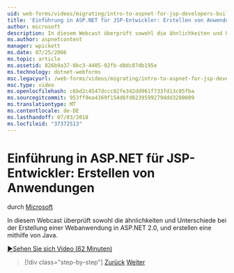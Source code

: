 ```yaml
---
uid: web-forms/videos/migrating/intro-to-aspnet-for-jsp-developers-building-applications
title: 'Einführung in ASP.NET für JSP-Entwickler: Erstellen von Anwendungen | Microsoft-Dokumentation'
author: microsoft
description: In diesem Webcast überprüft sowohl die ähnlichkeiten und Unterschiede bei der Erstellung einer Webanwendung in ASP.NET 2.0, und erstellen eine mithilfe von Java.
ms.author: aspnetcontent
manager: wpickett
ms.date: 07/25/2006
ms.topic: article
ms.assetid: 826b9a37-0bc3-4405-92fb-d8dc87db195e
ms.technology: dotnet-webforms
msc.legacyurl: /web-forms/videos/migrating/intro-to-aspnet-for-jsp-developers-building-applications
msc.type: video
ms.openlocfilehash: c6bd2c4547dccc82fe342dd961f733fd13c05fba
ms.sourcegitcommit: 953ff9ea4369f154d6fd0239599279ddd3280009
ms.translationtype: MT
ms.contentlocale: de-DE
ms.lasthandoff: 07/03/2018
ms.locfileid: "37372513"
---
```

<a name="intro-to-aspnet-for-jsp-developers-building-applications"></a>Einführung in ASP.NET für JSP-Entwickler: Erstellen von Anwendungen
====================
durch [Microsoft](https://github.com/microsoft)

In diesem Webcast überprüft sowohl die ähnlichkeiten und Unterschiede bei der Erstellung einer Webanwendung in ASP.NET 2.0, und erstellen eine mithilfe von Java.

[&#9654;Sehen Sie sich Video (62 Minuten)](https://channel9.msdn.com/Blogs/ASP-NET-Site-Videos/intro-to-aspnet-for-jsp-developers-building-applications)

> [!div class="step-by-step"]
> [Zurück](intro-to-aspnet-for-jsp-developers-welcome-to-aspnet-20.md)
> [Weiter](intro-to-aspnet-for-coldfusion-developers-adding-aspnet-to-your-repertoire.md)
